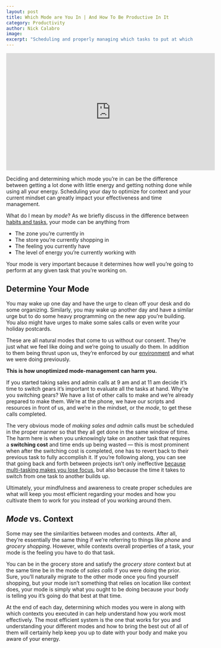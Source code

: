 ```yaml
---
layout: post
title: Which Mode are You In | And How To Be Productive In It
category: Productivity
author: Nick Calabro
image: 
excerpt: "Scheduling and properly managing which tasks to put at which times can greatly impact your efficiency."
---
```


<meta name="twitter:card" content="summary" />
<meta name="twitter:site" content="@NickCalabs" />
<meta name="twitter:title" content="{{ page.title }}" />
<meta name="twitter:description" content="Nick Calabro's Blog" />

<iframe width="560" height="315" src="https://www.youtube.com/embed/zd_aY6Pa328" frameborder="0" gesture="media" allow="encrypted-media" allowfullscreen></iframe>

<p>Deciding and determining which mode you’re in can be the difference between getting a lot done with little energy and getting nothing done while using all your energy. Scheduling your day to optimize for context and your current mindset can greatly impact your effectiveness and time management. </p>

<p>What do I mean by <em>mode</em>? As we briefly discuss in the difference between <a href="http://nickcalabro.com/Habits-vs-Tasks">habits and tasks</a>, your mode can be anything from </p>

<ul>
	<li>The zone you’re currently in</li>
	<li>The store you’re currently shopping in</li>
	<li>The feeling you currently have </li>
	<li>The level of energy you’re currently working with</li>
</ul>

<p>Your mode is very important because it determines how well you’re going to perform at any given task that you’re working on.</p>

<h2>Determine Your Mode</h2>

<p>You may wake up one day and have the urge to clean off your desk and do some organizing. Similarly, you may wake up another day and have a similar urge but to do some heavy programming on the new app you’re building. You also might have urges to make some sales calls or even write your holiday postcards. </p>

<p>These are all natural modes that come to us without our consent. They’re just what we feel like doing and we’re going to usually do them. In addition to them being thrust upon us, they’re enforced by our <a href="http://nickcalabro.com/Entities-and-Environments">environment</a> and what we were doing previously. </p>

<p><strong>This is how unoptimized mode-management can harm you. </strong></p>

<p>If you started taking sales and admin calls at 9 am and at 11 am decide it’s time to switch gears it’s important to evaluate all the tasks at hand. Why’re you switching gears? We have a list of other calls to make and we’re already prepared to make them. We’re at the phone, we have our scripts and resources in front of us, and we’re in the mindset, or the <em>mode</em>, to get these calls completed. </p>

<p>The very obvious mode of <em>making sales and admin</em> calls must be scheduled in the proper manner so that they all get done in the same window of time. The harm here is when you unknowingly take on another task that requires a <strong>switching cost</strong> and time ends up being wasted — this is most prominent when after the switching cost is completed, one has to revert back to their previous task to fully accomplish it. If you’re following along, you can see that going back and forth between projects isn’t only ineffective <a href="http://nickcalabro.com/Deep-Work-Book-Review">because multi-tasking makes you lose focus</a>, but also because the time it takes to switch from one task to another builds up. </p>

<p>Ultimately, your mindfulness and awareness to create proper schedules are what will keep you most efficient regarding your modes and how you cultivate them to work for you instead of you working around them.</p>

<h2><em>Mode</em> vs. Context</h2>

<p>Some may see the similarities between modes and contexts. After all, they’re essentially the same thing if we’re referring to things like <em>phone</em> and <em>grocery shopping</em>. However, while contexts overall properties of a task, your mode is the feeling you have to do that task. </p>

<p>You can be in the grocery store and satisfy the <em>grocery store</em> context but at the same time be in the mode of <em>sales calls</em> if you were doing the prior. Sure, you’ll naturally migrate to the other mode once you find yourself shopping, but your mode isn’t something that relies on location like context does, your mode is simply what you ought to be doing because your body is telling you it’s going do that best at that time. </p>

<p>At the end of each day, determining which modes you were in along with which contexts you executed in can help understand how you work most effectively. The most efficient system is the one that works for you and understanding your different modes and how to bring the best out of all of them will certainly help keep you up to date with your body and make you aware of your energy. </p>
